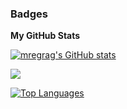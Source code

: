 
### Badges

<b>My GitHub Stats</b>

<a href="http://www.github.com/mregrag"><img src="https://github-readme-stats.vercel.app/api?username=mregrag&show_icons=true&hide=&count_private=true&title_color=0891b2&text_color=ffffff&icon_color=0891b2&bg_color=1c1917&hide_border=true&show_icons=true" alt="mregrag's GitHub stats" /></a>

<a href="http://www.github.com/mregrag"><img src="https://github-readme-streak-stats.herokuapp.com/?user=mregrag&stroke=ffffff&background=1c1917&ring=0891b2&fire=0891b2&currStreakNum=ffffff&currStreakLabel=0891b2&sideNums=ffffff&sideLabels=ffffff&dates=ffffff&hide_border=true" /></a>

<a href="https://github.com/mregrag" align="left"><img src="https://github-readme-stats.vercel.app/api/top-langs/?username=mregrag&langs_count=10&title_color=0891b2&text_color=ffffff&icon_color=0891b2&bg_color=1c1917&hide_border=true&locale=en&custom_title=Top%20%Languages" alt="Top Languages" /></a>
